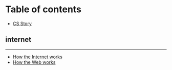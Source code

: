 # Table of contents

* [CS Story](README.md)

## internet

***

* [How the Internet works](how-the-internet-works.md)
* [How the Web works](how-the-web-works.md)
